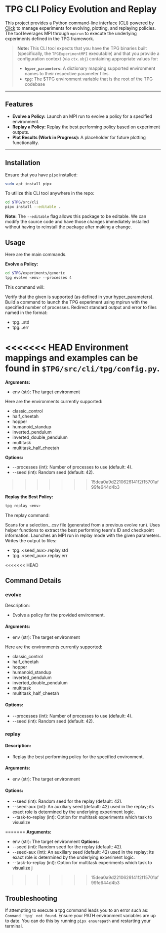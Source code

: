 # TPG CLI Policy Evolution and Replay

This project provides a Python command-line interface (CLI) powered by
[Click](https://click.palletsprojects.com/) to manage experiments for evolving,
plotting, and replaying policies. The tool leverages MPI through `mpirun` to execute
the underlying experiments defined in the TPG framework.

> **Note:** This CLI tool expects that you have the TPG binaries built (specifically,
> the `TPGExperimentMPI` executable) and that you provide a configuration context
> (via `ctx.obj`) containing appropriate values for:
>
> - **`hyper_parameters`:** A dictionary mapping supported environment names to their
>   respective parameter files.
> - **`tpg`:** The $TPG environment variable that is the root of the TPG codebase

---

## Features

- **Evolve a Policy:** Launch an MPI run to evolve a policy for a specified environment.
- **Replay a Policy:** Replay the best performing policy based on experiment outputs.
- **Plot Results (Work in Progress):** A placeholder for future plotting functionality.

---

## Installation

Ensure that you have `pipx` installed:
```bash
sudo apt install pipx
```

To utilize this CLI tool anywhere in the repo:
```bash
cd $TPG/src/cli
pipx install --editable .
```

**Note:** The `--editable` flag allows this package to be editable. We can modify the source code and have those changes immediately installed without having to reinstall the package after making a change.

## Usage

Here are the main commands.

**Evolve a Policy:**
```bash
cd $TPG/experiments/generic
tpg evolve <env> --processes 4
```
This command will:

Verify that the given <env> is supported (as defined in your hyper_parameters).
Build a command to launch the TPG experiment using mpirun with the specified number of processes.
Redirect standard output and error to files named in the format:
- tpg.<seed>.<pid>.std
- tpg.<seed>.<pid>.err

<<<<<<< HEAD
Environment mappings and examples can be found in `$TPG/src/cli/tpg/config.py`.
=======
**Arguments:**
- env (str): The target environment

Here are the environments currently supported:
- classic_control
- half_cheetah
- hopper
- humanoid_standup
- inverted_pendulum
- inverted_double_pendulum
- multitask
- multitask_half_cheetah

**Options:**
- --processes (int): Number of processes to use (default: 4).
- --seed (int): Random seed (default: 42).
>>>>>>> 15dea0a9d2210626141f2f15701af99fe644d4b3

**Replay the Best Policy:**

```bash
tpg replay <env> 
```
The replay command:

Scans for a selection.*.*.csv file (generated from a previous evolve run).
Uses helper functions to extract the best performing team's ID and checkpoint information.
Launches an MPI run in replay mode with the given parameters.
Writes the output to files:
- tpg.<seed>.<seed_aux>.replay.std
- tpg.<seed>.<seed_aux>.replay.err

<<<<<<< HEAD
## Command Details
### evolve
Description:
- Evolve a policy for the provided environment.

#### Arguments:
- env (str): The target environment

Here are the environments currently supported:
- classic_control
- half_cheetah
- hopper
- humanoid_standup
- inverted_pendulum
- inverted_double_pendulum
- multitask
- multitask_half_cheetah

#### Options:
- --processes (int): Number of processes to use (default: 4).
- --seed (int): Random seed (default: 42).

### replay
#### Description:
- Replay the best performing policy for the specified environment.
#### Arguments:
- env (str): The target environment
#### Options:
- --seed (int): Random seed for the replay (default: 42).
- --seed-aux (int): An auxiliary seed (default: 42) used in the replay; its exact role is determined by the underlying experiment logic.
- --task-to-replay (int): Option for multitask experiments which task to visualize

=======
**Arguments:**
- env (str): The target environment
**Options:**
- --seed (int): Random seed for the replay (default: 42).
- --seed-aux (int): An auxiliary seed (default: 42) used in the replay; its exact role is determined by the underlying experiment logic.
- --task-to-replay (int): Option for multitask experiments which task to visualize
j
>>>>>>> 15dea0a9d2210626141f2f15701af99fe644d4b3
## Troubleshooting
If attempting to execute a tpg command leads you to an error such as: `Command 'tpg' not found`. Ensure your PATH
environment variables are up to date. You can do this by running `pipx ensurepath` and restarting your terminal. 